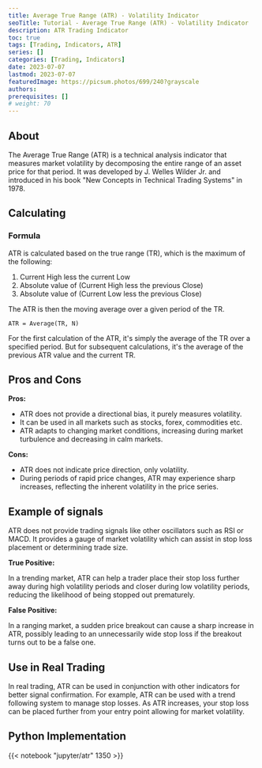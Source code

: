 ```yaml
---
title: Average True Range (ATR) - Volatility Indicator
seoTitle: Tutorial - Average True Range (ATR) - Volatility Indicator
description: ATR Trading Indicator
toc: true
tags: [Trading, Indicators, ATR]
series: []
categories: [Trading, Indicators]
date: 2023-07-07
lastmod: 2023-07-07
featuredImage: https://picsum.photos/699/240?grayscale
authors:
prerequisites: []
# weight: 70
---
```


## About

The Average True Range (ATR) is a technical analysis indicator that measures market volatility by decomposing the entire range of an asset price for that period. It was developed by J. Welles Wilder Jr. and introduced in his book "New Concepts in Technical Trading Systems" in 1978.

## Calculating

### Formula

ATR is calculated based on the true range (TR), which is the maximum of the following:

1. Current High less the current Low
2. Absolute value of (Current High less the previous Close)
3. Absolute value of (Current Low less the previous Close)

The ATR is then the moving average over a given period of the TR.

`ATR = Average(TR, N)`

For the first calculation of the ATR, it's simply the average of the TR over a specified period. But for subsequent calculations, it's the average of the previous ATR value and the current TR.

## Pros and Cons

**Pros:**

- ATR does not provide a directional bias, it purely measures volatility.
- It can be used in all markets such as stocks, forex, commodities etc.
- ATR adapts to changing market conditions, increasing during market turbulence and decreasing in calm markets.

**Cons:**

- ATR does not indicate price direction, only volatility.
- During periods of rapid price changes, ATR may experience sharp increases, reflecting the inherent volatility in the price series.

## Example of signals

ATR does not provide trading signals like other oscillators such as RSI or MACD. It provides a gauge of market volatility which can assist in stop loss placement or determining trade size.

**True Positive:**

In a trending market, ATR can help a trader place their stop loss further away during high volatility periods and closer during low volatility periods, reducing the likelihood of being stopped out prematurely.

**False Positive:**

In a ranging market, a sudden price breakout can cause a sharp increase in ATR, possibly leading to an unnecessarily wide stop loss if the breakout turns out to be a false one.

## Use in Real Trading

In real trading, ATR can be used in conjunction with other indicators for better signal confirmation. For example, ATR can be used with a trend following system to manage stop losses. As ATR increases, your stop loss can be placed further from your entry point allowing for market volatility.

## Python Implementation

{{< notebook "jupyter/atr" 1350 >}}
